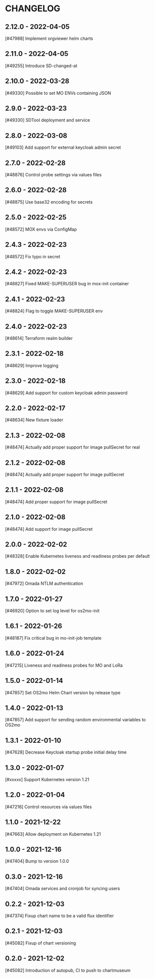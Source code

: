 CHANGELOG
=========

2.12.0 - 2022-04-05
-------------------

[#47988] Implement orgviewer helm charts

2.11.0 - 2022-04-05
-------------------

[#49255] Introduce SD-changed-at

2.10.0 - 2022-03-28
-------------------

[#49330] Possible to set MO ENVs containing JSON

2.9.0 - 2022-03-23
------------------

[#49330] SDTool deployment and service

2.8.0 - 2022-03-08
------------------

[#49103] Add support for external keycloak admin secret

2.7.0 - 2022-02-28
------------------

[#48876] Control probe settings via values files

2.6.0 - 2022-02-28
------------------

[#48875] Use base32 encoding for secrets

2.5.0 - 2022-02-25
------------------

[#48572] MOX envs via ConfigMap

2.4.3 - 2022-02-23
------------------

[#48572] Fix typo in secret

2.4.2 - 2022-02-23
------------------

[#48827] Fixed MAKE-SUPERUSER bug in mox-init container

2.4.1 - 2022-02-23
------------------

[#48824] Flag to toggle MAKE-SUPERUSER env

2.4.0 - 2022-02-23
------------------

[#48614] Terraform realm builder

2.3.1 - 2022-02-18
------------------

[#48629] Improve logging

2.3.0 - 2022-02-18
------------------

[#48629] Add support for custom keycloak admin password

2.2.0 - 2022-02-17
------------------

[#48634] New fixture loader

2.1.3 - 2022-02-08
------------------

[#48474] Actually add proper support for image pullSecret for real

2.1.2 - 2022-02-08
------------------

[#48474] Actually add proper support for image pullSecret

2.1.1 - 2022-02-08
------------------

[#48474] Add proper support for image pullSecret

2.1.0 - 2022-02-08
------------------

[#48474] Add support for image pullSecret

2.0.0 - 2022-02-02
------------------

[#48328] Enable Kubernetes liveness and readiness probes per default

1.8.0 - 2022-02-02
------------------

[#47972] Omada NTLM authentication

1.7.0 - 2022-01-27
------------------

[#46920] Option to set log level for os2mo-init

1.6.1 - 2022-01-26
------------------

[#48187] Fix critical bug in mo-init-job template

1.6.0 - 2022-01-24
------------------

[#47215] Liveness and readiness probes for MO and LoRa

1.5.0 - 2022-01-14
------------------

[#47857] Set OS2mo Helm Chart version by release type

1.4.0 - 2022-01-13
------------------

[#47857] Add support for sending random environmental variables to OS2mo

1.3.1 - 2022-01-10
------------------

[#47628] Decrease Keycloak startup probe initial delay time

1.3.0 - 2022-01-07
------------------

[#xxxxx] Support Kubernetes version 1.21

1.2.0 - 2022-01-04
------------------

[#47216] Control resources via values files

1.1.0 - 2021-12-22
------------------

[#47663] Allow deployment on Kubernetes 1.21

1.0.0 - 2021-12-16
------------------

[#47404] Bump to version 1.0.0

0.3.0 - 2021-12-16
------------------

[#47404] Omada services and cronjob for syncing users

0.2.2 - 2021-12-03
------------------

[#47374] Fixup chart name to be a valid flux identifier

0.2.1 - 2021-12-03
------------------

[#45082] Fixup of chart versioning

0.2.0 - 2021-12-02
------------------

[#45082] Introduction of autopub, CI to push to chartmuseum

